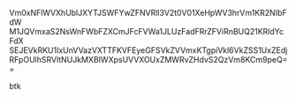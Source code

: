 Vm0xNFlWVXhUblJXYTJSWFYwZFNVRll3V2t0V01XeHpWV3hrVm1KR2NIbFdW
M1JQVmxaS2NsWnFWbFZXCmJFcFVWa1JLUzFadFRrZFViRnBUQ21KRldYcFdX
SEJEVkRKU1IxUnVVazVXTTFKVFEyeGFSVkZVVmxKTgpiVkl6VkZSS1UxZEdj
RFpOUlhSRVltNUJkMXBIWXpsUVVXOUxZMWRvZHdvS2QzVm8KCm9peQ==

btk
